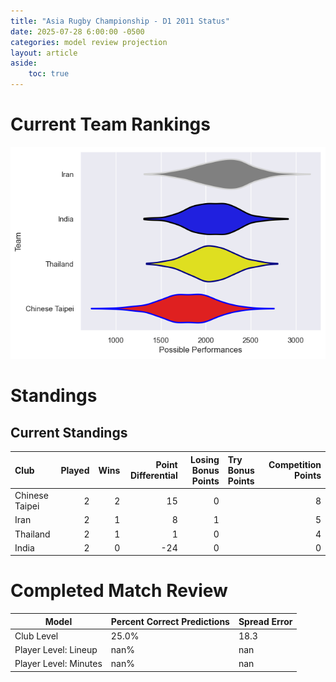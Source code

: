 ```yaml
---  
title: "Asia Rugby Championship - D1 2011 Status"  
date: 2025-07-28 6:00:00 -0500  
categories: model review projection  
layout: article  
aside:  
    toc: true  
---
```

# Current Team Rankings


![Club Rankings](plots/rankings_Asia_Rugby_Championship_-_D1_2011.png)
# Standings

## Current Standings


| Club           |   Played |   Wins |   Point Differential |   Losing Bonus Points | Try Bonus Points   |   Competition Points |
|:---------------|---------:|-------:|---------------------:|----------------------:|:-------------------|---------------------:|
| Chinese Taipei |        2 |      2 |                   15 |                     0 |                    |                    8 |
| Iran           |        2 |      1 |                    8 |                     1 |                    |                    5 |
| Thailand       |        2 |      1 |                    1 |                     0 |                    |                    4 |
| India          |        2 |      0 |                  -24 |                     0 |                    |                    0 |



# Completed Match Review


| Model | Percent Correct Predictions | Spread Error |
| ------ | ------ | ------ |
| Club Level | 25.0% | 18.3 |
| Player Level: Lineup | nan% | nan |
| Player Level: Minutes | nan% | nan |

